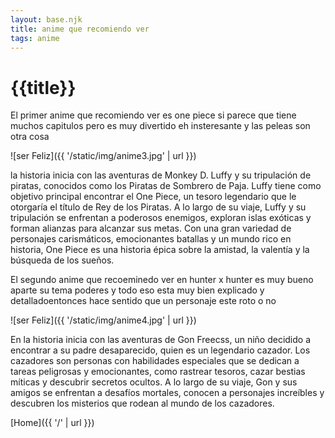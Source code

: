 ```yaml
---
layout: base.njk
title: anime que recomiendo ver
tags: anime
---
```


# {{title}}

El primer anime que recomiendo ver es one piece si parece que tiene muchos capitulos pero es muy divertido eh insteresante y las peleas son otra cosa

![ser Feliz]({{ '/static/img/anime3.jpg' | url }})

la historia inicia con las aventuras de Monkey D. Luffy y su tripulación de piratas, conocidos como los Piratas de Sombrero de Paja. Luffy tiene como objetivo principal encontrar el One Piece, un tesoro legendario que le otorgaría el título de Rey de los Piratas. A lo largo de su viaje, Luffy y su tripulación se enfrentan a poderosos enemigos, exploran islas exóticas y forman alianzas para alcanzar sus metas. Con una gran variedad de personajes carismáticos, emocionantes batallas y un mundo rico en historia, One Piece es una historia épica sobre la amistad, la valentía y la búsqueda de los sueños.

El segundo anime que recoeminedo ver en hunter x hunter es muy bueno aparte su tema poderes y todo eso esta muy bien explicado y detalladoentonces hace sentido que un personaje este roto o no

![ser Feliz]({{ '/static/img/anime4.jpg' | url }})

En la historia inicia con las aventuras de Gon Freecss, un niño decidido a encontrar a su padre desaparecido, quien es un legendario cazador. Los cazadores son personas con habilidades especiales que se dedican a tareas peligrosas y emocionantes, como rastrear tesoros, cazar bestias míticas y descubrir secretos ocultos. A lo largo de su viaje, Gon y sus amigos se enfrentan a desafíos mortales, conocen a personajes increíbles y descubren los misterios que rodean al mundo de los cazadores. 

[Home]({{ '/' | url }})
